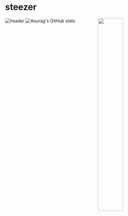 # steezer
![header](https://capsule-render.vercel.app/api?type=waving&color=0:FFAFBD,100:ffc3a0&height=175&section=header&text=★&desc=Welcome%20to%20my%20GitHub&fontSize=30&fontAlignY=30&fontColor=ffffff)
![Anurag's GitHub stats](https://github-readme-stats.vercel.app/api?username=gongdoribong&show_icons=true&bg_color=00000000&title_color=fd8599&icon_color=fdb4c0&hide_border=true)
<img align="right" src="https://www.shutterstock.com/shutterstock/videos/1097282077/thumb/1.jpg?ip=x480" width="40%" height="40%"></img>
